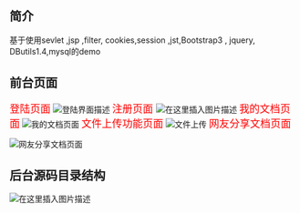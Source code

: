 ## 简介
基于使用sevlet ,jsp ,filter, cookies,session ,jst,Bootstrap3 , jquery, DButils1.4,mysql的demo






## 前台页面
 <font size="4" color="red"> 登陆页面</font>
![登陆界面描述](https://user-gold-cdn.xitu.io/2019/10/1/16d854dc522f4be5?w=1812&h=907&f=png&s=1145015)
<font size="4" color="red"> 注册页面 </font>
![在这里插入图片描述](https://user-gold-cdn.xitu.io/2019/10/1/16d854dc53ef9add?w=1909&h=855&f=png&s=65063)
<font size="4" color="red"> 我的文档页面</font>
![我的文档页面](https://user-gold-cdn.xitu.io/2019/10/1/16d854dd21f6b4e0?w=1875&h=788&f=png&s=114302)
<font size="4" color="red">文件上传功能页面</font>
![文件上传](https://user-gold-cdn.xitu.io/2019/10/1/16d854dd2c56fce5?w=1871&h=729&f=png&s=195481)
<font size="4" color="red">网友分享文档页面</font>

![网友分享文档页面](https://user-gold-cdn.xitu.io/2019/10/1/16d854dc37b0dfc7?w=1870&h=714&f=png&s=105228)

## 后台源码目录结构
![在这里插入图片描述](https://user-gold-cdn.xitu.io/2019/10/1/16d854dc3834ffba?w=498&h=822&f=png&s=76261)
